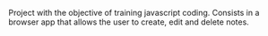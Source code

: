 Project with the objective of training javascript coding.
Consists in a browser app that allows the user to create, edit and delete notes.

